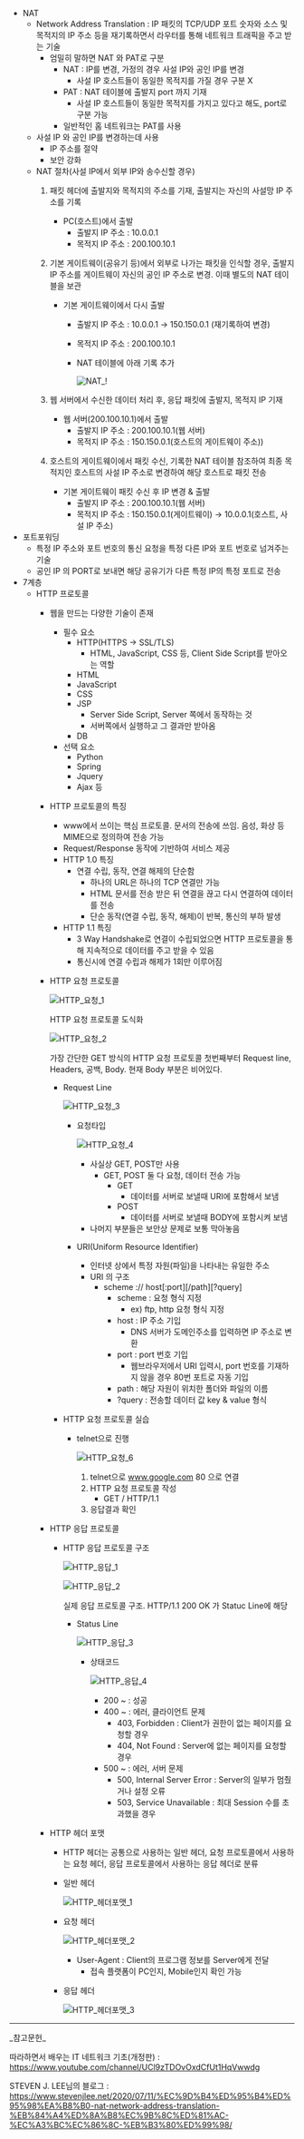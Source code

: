 - NAT
    - Network Address Translation : IP 패킷의 TCP/UDP 포트 숫자와 소스 및 목적지의 IP 주소 등을 재기록하면서 라우터를 통해 네트워크 트래픽을 주고 받는 기술
        - 엄밀히 말하면 NAT 와 PAT로 구분
            - NAT : IP를 변경, 가정의 경우 사설 IP와 공인 IP를 변경
                - 사설 IP 호스트들이 동일한 목적지를 가질 경우 구분 X
            - PAT : NAT 테이블에 출발지 port 까지 기재
                - 사설 IP 호스트들이 동일한 목적지를 가지고 있다고 해도, port로 구분 가능
            - 일반적인 홈 네트워크는 PAT를 사용
    - 사설 IP 와 공인 IP를 변경하는데 사용
        - IP 주소를 절약
        - 보안 강화
    - NAT 절차(사설 IP에서 외부 IP와 송수신할 경우)
        1. 패킷 헤더에 출발지와 목적지의 주소를 기재, 출발지는 자신의 사설망 IP 주소를 기록
            - PC(호스트)에서 출발
                - 출발지 IP 주소 : 10.0.0.1
                - 목적지 IP 주소 : 200.100.10.1
        2. 기본 게이트웨이(공유기 등)에서 외부로 나가는 패킷을 인식할 경우, 출발지 IP 주소를 게이트웨이 자신의 공인 IP 주소로 변경. 이때 별도의 NAT 테이블을 보관
            - 기본 게이트웨이에서 다시 출발
                - 출발지 IP 주소 : 10.0.0.1 → 150.150.0.1 (재기록하여 변경)
                - 목적지 IP 주소 : 200.100.10.1
                - NAT 테이블에 아래 기록 추가

                    ![NAT_!](https://user-images.githubusercontent.com/60249222/120068054-ab476e00-c0b9-11eb-9fcc-1758558153aa.png)


        3. 웹 서버에서 수신한 데이터 처리 후, 응답 패킷에 출발지, 목적지 IP 기재
            - 웹 서버(200.100.10.1)에서 출발
                - 출발지 IP 주소 : 200.100.10.1(웹 서버)
                - 목적지 IP 주소 : 150.150.0.1(호스트의 게이트웨이 주소))
        4. 호스트의 게이트웨이에서 패킷 수신, 기록한 NAT 테이블 참조하여 최종 목적지인 호스트의 사설 IP 주소로 변경하여 해당 호스트로 패킷 전송
            - 기본 게이트웨이 패킷 수신 후 IP 변경 & 출발
                - 출발지 IP 주소 : 200.100.10.1(웹 서버)
                - 목적지 IP 주소 : 150.150.0.1(게이트웨이) → 10.0.0.1(호스트, 사설 IP 주소)
- 포트포워딩
    - 특정 IP 주소와 포트 번호의 통신 요청을 특정 다른 IP와 포트 번호로 넘겨주는 기술
    - 공인 IP 의 PORT로 보내면 해당 공유기가 다른 특정 IP의 특정 포트로 전송
- 7계층
    - HTTP 프로토콜
        - 웹을 만드는 다양한 기술이 존재
            - 필수 요소
                - HTTP(HTTPS → SSL/TLS)
                    - HTML, JavaScript, CSS 등, Client Side Script를 받아오는 역할
                - HTML
                - JavaScript
                - CSS
                - JSP
                    - Server Side Script, Server 쪽에서 동작하는 것
                    - 서버쪽에서 실행하고 그 결과만 받아옴
                - DB
            - 선택 요소
                - Python
                - Spring
                - Jquery
                - Ajax 등
        - HTTP 프로토콜의 특징
            - www에서 쓰이는 핵심 프로토콜. 문서의 전송에 쓰임. 음성, 화상 등 MIME으로 정의하여 전송 가능
            - Request/Response 동작에 기반하여 서비스 제공
            - HTTP 1.0 특징
                - 연결 수립, 동작, 연결 해제의 단순함
                    - 하나의 URL은 하나의 TCP 연결만 가능
                    - HTML 문서를 전송 받은 뒤 연결을 끊고 다시 연결하여 데이터를 전송
                    - 단순 동작(연결 수립, 동작, 해제)이 반복, 통신의 부하 발생
            - HTTP 1.1 특징
                - 3 Way Handshake로 연결이 수립되었으면 HTTP 프로토콜을 통해 지속적으로 데이터를 주고 받을 수 있음
                - 통신시에 연결 수립과 해제가 1회만 이루어짐
        - HTTP 요청 프로토콜

            ![HTTP_요청_1](https://user-images.githubusercontent.com/60249222/120068131-1b55f400-c0ba-11eb-8b1a-08f5e5cc2a42.png)


            HTTP 요청 프로토콜 도식화

            ![HTTP_요청_2](https://user-images.githubusercontent.com/60249222/120068141-2a3ca680-c0ba-11eb-8c7f-da1ad780ef85.png)

            가장 간단한 GET 방식의 HTTP 요청 프로토콜 첫번째부터 Request line, Headers, 공백, Body. 현재 Body 부분은 비어있다.

            - Request Line

                ![HTTP_요청_3](https://user-images.githubusercontent.com/60249222/120068148-3163b480-c0ba-11eb-8ea8-400030af92dd.png)

                - 요청타입

                    ![HTTP_요청_4](https://user-images.githubusercontent.com/60249222/120068155-39235900-c0ba-11eb-92ff-28bf8765dca8.png)

                    - 사실상 GET, POST만 사용
                        - GET, POST 둘 다 요청, 데이터 전송 가능
                            - GET
                                - 데이터를 서버로 보낼때 URI에 포함해서 보냄
                            - POST
                                - 데이터를 서버로 보낼때 BODY에 포함시켜 보냄
                    - 나머지 부분들은 보안상 문제로 보통 막아놓음
                - URI(Uniform Resource Identifier)
                    - 인터넷 상에서 특정 자원(파일)을 나타내는 유일한 주소
                    - URI 의 구조
                        - scheme :// host[:port][/path][?query]
                            - scheme : 요청 형식 지정
                                - ex) ftp, http 요청 형식 지정
                            - host : IP 주소 기입
                                - DNS 서버가 도메인주소를 입력하면 IP 주소로 변환
                            - port : port 번호 기입
                                - 웹브라우저에서 URI 입력시, port 번호를 기재하지 않을 경우 80번 포트로 자동 기입
                            - path : 해당 자원이 위치한 폴더와 파일의 이름
                            - ?query : 전송할 데이터 값 key & value 형식
            - HTTP 요청 프로토콜 실습
                - telnet으로 진행

                    ![HTTP_요청_6](https://user-images.githubusercontent.com/60249222/120068173-4c362900-c0ba-11eb-8ab2-1f2cc9a16448.png)

                    1. telnet으로 www.google.com 80 으로 연결
                    2. HTTP 요청 프로토콜 작성
                        - GET / HTTP/1.1
                    3. 응답결과 확인
        - HTTP 응답 프로토콜
            - HTTP 응답 프로토콜 구조

                ![HTTP_응답_1](https://user-images.githubusercontent.com/60249222/120068176-52c4a080-c0ba-11eb-95a1-d72dd14d694f.png)

                ![HTTP_응답_2](https://user-images.githubusercontent.com/60249222/120068182-59531800-c0ba-11eb-8b6d-8c2986e7545f.png)

                실제 응답 프로토콜 구조. HTTP/1.1 200 OK 가 Statuc Line에 해당

                - Status Line

                    ![HTTP_응답_3](https://user-images.githubusercontent.com/60249222/120068196-63751680-c0ba-11eb-8b76-e1c742b80f3e.png)

                    - 상태코드

                        ![HTTP_응답_4](https://user-images.githubusercontent.com/60249222/120068208-6a9c2480-c0ba-11eb-9ed8-ce1a380ec9c6.png)

                        - 200 ~ : 성공
                        - 400 ~ : 에러, 클라이언트 문제
                            - 403, Forbidden : Client가 권한이 없는 페이지를 요청할 경우
                            - 404, Not Found : Server에 없는 페이지를 요청할 경우
                        - 500 ~ : 에러, 서버 문제
                            - 500, Internal Server Error : Server의 일부가 멈췄거나 설정 오류
                            - 503, Service Unavailable : 최대 Session 수를 초과했을 경우
        - HTTP 헤더 포맷
            - HTTP 헤더는 공통으로 사용하는 일반 헤더, 요청 프로토콜에서 사용하는 요청 헤더, 응답 프로토콜에서 사용하는 응답 헤더로 분류
            - 일반 헤더

                ![HTTP_헤더포맷_1](https://user-images.githubusercontent.com/60249222/120068223-7556b980-c0ba-11eb-89d3-3bd1226e1353.png)

            - 요청 헤더

                ![HTTP_헤더포맷_2](https://user-images.githubusercontent.com/60249222/120068235-7b4c9a80-c0ba-11eb-8e7c-9b2a5fd57520.png)

                - User-Agent : Client의 프로그램 정보를 Server에게 전달
                    - 접속 플랫폼이 PC인지, Mobile인지 확인 가능
            - 응답 헤더

                ![HTTP_헤더포맷_3](https://user-images.githubusercontent.com/60249222/120068241-830c3f00-c0ba-11eb-837b-52636f90c0ab.png)
                
                
<hr/>
_참고문헌_

따라하면서 배우는 IT 네트워크 기초(개정판) : <https://www.youtube.com/channel/UCl9zTDOvOxdCfUt1HqVwwdg>

STEVEN J. LEE님의 블로그 : <https://www.stevenjlee.net/2020/07/11/%EC%9D%B4%ED%95%B4%ED%95%98%EA%B8%B0-nat-network-address-translation-%EB%84%A4%ED%8A%B8%EC%9B%8C%ED%81%AC-%EC%A3%BC%EC%86%8C-%EB%B3%80%ED%99%98/>

